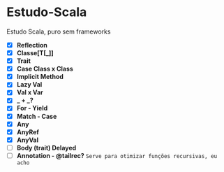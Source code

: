 # Estudo-Scala
Estudo Scala, puro sem frameworks

- [x] **Reflection**
- [x] **Classe[T[_]]**
- [x] **Trait**
- [x] **Case Class x Class**
- [x] **Implicit Method**
- [x] **Lazy Val**
- [x] **Val x Var**
- [x] **_ + _?**
- [x] **For - Yield**
- [x] **Match - Case**
- [x] **Any**
- [x] **AnyRef**
- [x] **AnyVal**
- [ ] **Body (trait) Delayed**
- [ ] **Annotation - @tailrec?** `Serve para otimizar funções recursivas, eu acho`
